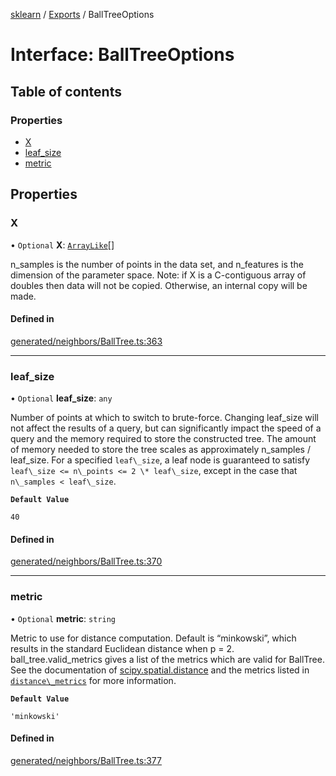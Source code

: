 [sklearn](../readme.md) / [Exports](../modules.md) / BallTreeOptions

# Interface: BallTreeOptions

## Table of contents

### Properties

- [X](BallTreeOptions.md#x)
- [leaf\_size](BallTreeOptions.md#leaf_size)
- [metric](BallTreeOptions.md#metric)

## Properties

### X

• `Optional` **X**: [`ArrayLike`](../modules.md#arraylike)[]

n\_samples is the number of points in the data set, and n\_features is the dimension of the parameter space. Note: if X is a C-contiguous array of doubles then data will not be copied. Otherwise, an internal copy will be made.

#### Defined in

[generated/neighbors/BallTree.ts:363](https://github.com/transitive-bullshit/scikit-learn-ts/blob/367336a/packages/sklearn/src/generated/neighbors/BallTree.ts#L363)

___

### leaf\_size

• `Optional` **leaf\_size**: `any`

Number of points at which to switch to brute-force. Changing leaf\_size will not affect the results of a query, but can significantly impact the speed of a query and the memory required to store the constructed tree. The amount of memory needed to store the tree scales as approximately n\_samples / leaf\_size. For a specified `leaf\_size`, a leaf node is guaranteed to satisfy `leaf\_size <= n\_points <= 2 \* leaf\_size`, except in the case that `n\_samples < leaf\_size`.

**`Default Value`**

`40`

#### Defined in

[generated/neighbors/BallTree.ts:370](https://github.com/transitive-bullshit/scikit-learn-ts/blob/367336a/packages/sklearn/src/generated/neighbors/BallTree.ts#L370)

___

### metric

• `Optional` **metric**: `string`

Metric to use for distance computation. Default is “minkowski”, which results in the standard Euclidean distance when p = 2. ball\_tree.valid\_metrics gives a list of the metrics which are valid for BallTree. See the documentation of [scipy.spatial.distance](https://docs.scipy.org/doc/scipy/reference/spatial.distance.html) and the metrics listed in [`distance\_metrics`](sklearn.metrics.pairwise.distance_metrics.html#sklearn.metrics.pairwise.distance_metrics "sklearn.metrics.pairwise.distance_metrics") for more information.

**`Default Value`**

`'minkowski'`

#### Defined in

[generated/neighbors/BallTree.ts:377](https://github.com/transitive-bullshit/scikit-learn-ts/blob/367336a/packages/sklearn/src/generated/neighbors/BallTree.ts#L377)
